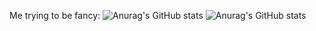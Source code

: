 Me trying to be fancy:
![Anurag's GitHub stats](https://github-readme-stats.vercel.app/api?username=justcallmesimon26&show_icons=true&theme=transparent)
![Anurag's GitHub stats](https://github-readme-stats.vercel.app/api/wakatime?username=Justcallmesimon&show_icons=true&theme=transparent)
